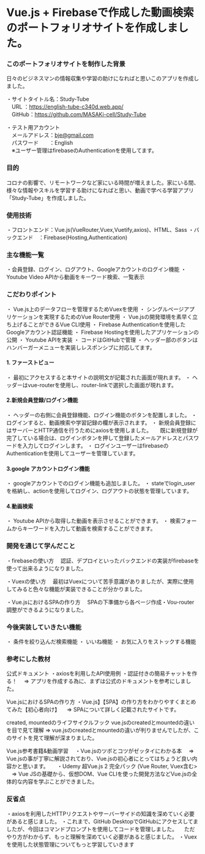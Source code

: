 # Vue.js + Firebaseで作成した動画検索のポートフォリオサイトを作成しました。 #

### このポートフォリオサイトを制作した背景
日々のビジネスマンの情報収集や学習の助けになればと思いこのアプリを作成しました。

・サイトタイトル名：Study-Tube<br>
　URL ：https://english-tube-c340d.web.app/
 <br>
　GitHub：https://github.com/MASAKi-cell/Study-Tube

・テスト用アカウント<br>
　メールアドレス：bje@gmail.com <br>
　パスワード　　：English
<br>　※ユーザー管理はfirebaseのAuthenticationを使用してます。



### 目的
コロナの影響で、リモートワークなど家にいる時間が増えました。家にいる間、様々な情報やスキルを学習する助けになればと思い、動画で学べる学習アプリ「Study-Tube」を作成しました。


### 使用技術
・フロントエンド：Vue.js(VueRouter,Vuex,Vuetify,axios)、HTML、Sass
・バックエンド　：Firebase(Hosting,Authentication)


### 主な機能一覧
・会員登録、ログイン、ログアウト、Googleアカウントのログイン機能
・Youtube Video APIから動画をキーワード検索、一覧表示



### こだわりポイント
・ Vue.js上のデータフローを管理するためVuexを使用
・ シングルページアプリケーションを実現するためのVue Router使用
・ Vue.jsの開発環境を素早く立ち上げることができるVue CLI使用
・ Firebase Authenticationを使用したGoogleアカウント認証機能
・ Firebase Hostingを使用したアプリケーションの公開
・ Youtube APIを実装
・ コードはGitHubで管理
・ ヘッダー部のボタンはハンバーガーメニューを実装しレスポンシブに対応してます。



#### 1. ファーストビュー　
・ 最初にアクセスすると本サイトの説明文が記載された画面が現れます。
・ ヘッダーはvue-routerを使用し、router-linkで選択した画面が現れます。

#### 2.新規会員登録/ログイン機能
・ ヘッダーの右側に会員登録機能、ログイン機能のボタンを配置しました。
・ ログインすると、動画検索や学習記録の欄が表示されます。
・ 新規会員登録にはサーバーとHTTP通信を行うためにaxiosを使用しました。
　 既に新規登録が完了している場合は、ログインボタンを押して登録したメールアドレスとパスワードを入力してログインします。
・ ログインユーザーはfirebaseのAuthenticationを使用してユーザーを管理しています。

#### 3.google アカウントログイン機能
・ googleアカウントでのログイン機能も追加しました。
・ stateでlogin_userを格納し、actionを使用してログイン、ログアウトの状態を管理しています。

#### 4.動画検索
・ Youtube APIから取得した動画を表示させることができます。
・ 検索フォームからキーワードを入力して動画を検索することができます。



### 開発を通じて学んだこと
・firebaseの使い方
　認証、デプロイといったバックエンドの実装がfirebaseを使って出来るようになりました。

・Vuexの使い方
　最初はVuexについて苦手意識がありましたが、実際に使用してみると色々な機能が実装できることが分かりました。

・Vue.jsにおけるSPAの作り方
　SPAの下準備から各ページ作成・Vou-router調整ができるようになりました。



### 今後実装していきたい機能
・ 条件を絞り込んだ検索機能
・ いいね機能
・ お気に入りをストックする機能



### 参考にした教材
公式ドキュメント
・axiosを利用したAPI使用例
・認証付きの簡易チャットを作る！
　⇒ アプリを作成する為に、まずは公式のドキュメントを参考にしました。

Vue.jsにおけるSPAの作り方
・Vue.js】【SPA】の作り方をわかりやすくまとめてみた【初心者向け】
　⇒ SPAについて詳しく記載されたサイトです。

created, mountedのライフサイクルフック
vue.jsのcreatedとmountedの違いを目で見て理解
⇒ vue.jsのcreatedとmountedの違いが判りませんでしたが、このサイトを見て理解が深まりました。

Vue.js参考書籍&動画学習　
・Vue.jsのツボとコツがゼッタイにわかる本
　⇒ Vue.jsの事が丁寧に解説されており、Vue.jsの初心者にとってはちょうど良い内容かと思います。
　
・Udemy 超Vue.js 2 完全パック (Vue Router, Vuex含む>
　⇒ Vue JSの基礎から、仮想DOM、Vue CLIを使った開発方法などVue.jsの全体的な内容を学ぶことができました。



### 反省点
・axiosを利用したHTTPリクエストやサーバーサイドの知識を深めていく必要があると感じました。
・これまで、GitHub DesktopでGitHubにアクセスしてましたが、今回はコマンドプロンプトを使用してコードを管理しました。
　ただやり方がわからず、もっと理解を深めていく必要があると感じました。
・Vuexを使用した状態管理についてもっと学習していきます

